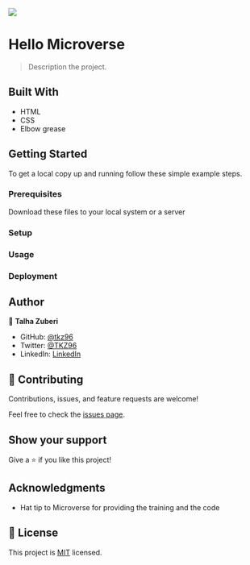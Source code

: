 ![](https://img.shields.io/badge/Microverse-blueviolet)

# Hello Microverse

> Description the project.

## Built With

- HTML
- CSS
- Elbow grease

## Getting Started

To get a local copy up and running follow these simple example steps.

### Prerequisites
Download these files to your local system or a server

### Setup

### Usage

### Deployment

## Author

👤 **Talha Zuberi**

- GitHub: [@tkz96](https://github.com/tkz96)
- Twitter: [@TKZ96](https://twitter.com/tkz96)
- LinkedIn: [LinkedIn](https://linkedin.com/in/talha-zuberi)

## 🤝 Contributing

Contributions, issues, and feature requests are welcome!

Feel free to check the [issues page](../../issues/).

## Show your support

Give a ⭐️ if you like this project!

## Acknowledgments

- Hat tip to Microverse for providing the training and the code

## 📝 License

This project is [MIT](./MIT.md) licensed.
